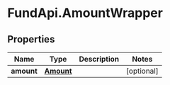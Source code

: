 # FundApi.AmountWrapper

## Properties

Name | Type | Description | Notes
------------ | ------------- | ------------- | -------------
**amount** | [**Amount**](Amount.md) |  | [optional] 


